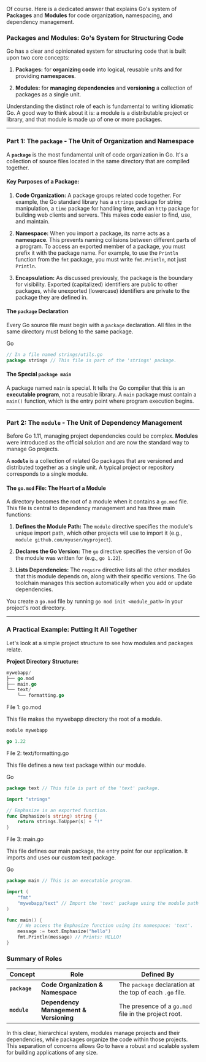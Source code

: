 Of course. Here is a dedicated answer that explains Go's system of **Packages** and **Modules** for code organization, namespacing, and dependency management.

### **Packages and Modules: Go's System for Structuring Code**

Go has a clear and opinionated system for structuring code that is built upon two core concepts:

1. **Packages:** for **organizing code** into logical, reusable units and for providing **namespaces**.
    
2. **Modules:** for **managing dependencies** and **versioning** a collection of packages as a single unit.
    

Understanding the distinct role of each is fundamental to writing idiomatic Go. A good way to think about it is: a module is a distributable project or library, and that module is made up of one or more packages.

---

### Part 1: The `package` - The Unit of Organization and Namespace

A **`package`** is the most fundamental unit of code organization in Go. It's a collection of source files located in the same directory that are compiled together.

#### Key Purposes of a Package:

1. **Code Organization:** A package groups related code together. For example, the Go standard library has a `strings` package for string manipulation, a `time` package for handling time, and an `http` package for building web clients and servers. This makes code easier to find, use, and maintain.
    
2. **Namespace:** When you import a package, its name acts as a **namespace**. This prevents naming collisions between different parts of a program. To access an exported member of a package, you must prefix it with the package name. For example, to use the `Println` function from the `fmt` package, you must write `fmt.Println`, not just `Println`.
    
3. **Encapsulation:** As discussed previously, the package is the boundary for visibility. Exported (capitalized) identifiers are public to other packages, while unexported (lowercase) identifiers are private to the package they are defined in.
    

#### The `package` Declaration

Every Go source file must begin with a `package` declaration. All files in the same directory must belong to the same package.

Go

```Go
// In a file named strings/utils.go
package strings // This file is part of the 'strings' package.
```

#### The Special `package main`

A package named `main` is special. It tells the Go compiler that this is an **executable program**, not a reusable library. A `main` package must contain a `main()` function, which is the entry point where program execution begins.

---

### Part 2: The `module` - The Unit of Dependency Management

Before Go 1.11, managing project dependencies could be complex. **Modules** were introduced as the official solution and are now the standard way to manage Go projects.

A **`module`** is a collection of related Go packages that are versioned and distributed together as a single unit. A typical project or repository corresponds to a single module.

#### The `go.mod` File: The Heart of a Module

A directory becomes the root of a module when it contains a `go.mod` file. This file is central to dependency management and has three main functions:

1. **Defines the Module Path:** The `module` directive specifies the module's unique import path, which other projects will use to import it (e.g., `module github.com/myuser/myproject`).
    
2. **Declares the Go Version:** The `go` directive specifies the version of Go the module was written for (e.g., `go 1.22`).
    
3. **Lists Dependencies:** The `require` directive lists all the other modules that this module depends on, along with their specific versions. The Go toolchain manages this section automatically when you add or update dependencies.
    

You create a `go.mod` file by running `go mod init <module_path>` in your project's root directory.

---

### A Practical Example: Putting It All Together

Let's look at a simple project structure to see how modules and packages relate.

**Project Directory Structure:**

```Go
mywebapp/
├── go.mod
├── main.go
└── text/
    └── formatting.go
```

File 1: go.mod

This file makes the mywebapp directory the root of a module.

```Go
module mywebapp

go 1.22
```

File 2: text/formatting.go

This file defines a new text package within our module.

Go

```Go
package text // This file is part of the 'text' package.

import "strings"

// Emphasize is an exported function.
func Emphasize(s string) string {
    return strings.ToUpper(s) + "!"
}
```

File 3: main.go

This file defines our main package, the entry point for our application. It imports and uses our custom text package.

Go

```Go
package main // This is an executable program.

import (
	"fmt"
	"mywebapp/text" // Import the 'text' package using the module path as a base.
)

func main() {
    // We access the Emphasize function using its namespace: 'text'.
	message := text.Emphasize("hello")
	fmt.Println(message) // Prints: HELLO!
}
```

### Summary of Roles

|Concept|Role|Defined By|
|---|---|---|
|**`package`**|**Code Organization & Namespace**|The `package` declaration at the top of each `.go` file.|
|**`module`**|**Dependency Management & Versioning**|The presence of a `go.mod` file in the project root.|

In this clear, hierarchical system, modules manage projects and their dependencies, while packages organize the code within those projects. This separation of concerns allows Go to have a robust and scalable system for building applications of any size.
